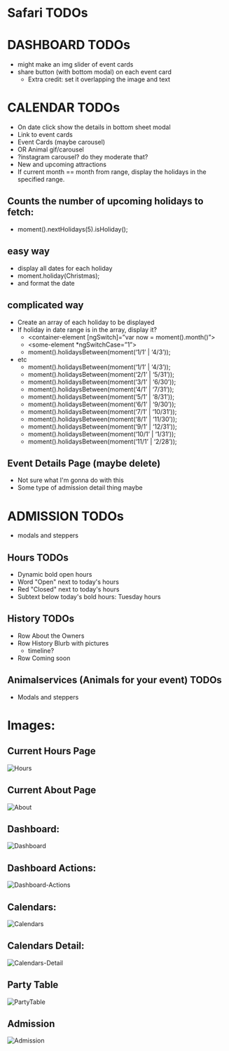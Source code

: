 # Safari TODOs
# DASHBOARD TODOs
* might make an img slider of event cards
* share button (with bottom modal) on each event card
    * Extra credit: set it overlapping the image and text
# CALENDAR TODOs
* On date click show the details in bottom sheet modal
* Link to event cards
* Event Cards (maybe carousel)
* OR Animal gif/carousel
* ?instagram carousel? do they moderate that?
* New and upcoming attractions
* If current month == month from range, display the holidays in the specified range.
## Counts the number of upcoming holidays to fetch:
* moment().nextHolidays(5).isHoliday();
## easy way
* display all dates for each holiday
* moment.holiday(Christmas);
* and format the date
## complicated way
* Create an array of each holiday to be displayed
* If holiday in date range is in the array, display it?
    * <container-element [ngSwitch]=”var now = moment().month()”>
    * <some-element *ngSwitchCase=”1”>  
    * moment().holidaysBetween(moment(‘1/1’ | ‘4/3’));
* etc
    * moment().holidaysBetween(moment(‘1/1’ | ‘4/3’));
    * moment().holidaysBetween(moment(‘2/1’ | ‘5/31’));
    * moment().holidaysBetween(moment(‘3/1’ | ‘6/30’));
    * moment().holidaysBetween(moment(‘4/1’ | ‘7/31’));
    * moment().holidaysBetween(moment(‘5/1’ | ‘8/31’));
    * moment().holidaysBetween(moment(‘6/1’ | ‘9/30’));
    * moment().holidaysBetween(moment(‘7/1’ | ‘10/31’));
    * moment().holidaysBetween(moment(‘8/1’ | ‘11/30’));
    * moment().holidaysBetween(moment(‘9/1’ | ‘12/31’));
    * moment().holidaysBetween(moment(‘10/1’ | ‘1/31’));
    * moment().holidaysBetween(moment(‘11/1’ | ‘2/28’));
## Event Details Page (maybe delete)
* Not sure what I'm gonna do with this
* Some type of admission detail thing maybe
# ADMISSION TODOs
* modals and steppers
## Hours TODOs
* Dynamic bold open hours
* Word "Open" next to today's hours
* Red "Closed" next to today's hours
* Subtext below today's bold hours: Tuesday hours
## History TODOs
* Row About the Owners
* Row History Blurb with pictures
    * timeline?
* Row Coming soon
## Animalservices (Animals for your event) TODOs
* Modals and steppers
# Images:
## Current Hours Page
![Hours](https://github.com/JessicaNations/angular-safari/blob/master/src/assets/screenShots/hours.png)
## Current About Page
![About](https://github.com/JessicaNations/angular-safari/blob/master/src/assets/screenShots/about.png)
## Dashboard:
![Dashboard](https://github.com/JessicaNations/angular-safari/blob/master/src/assets/screenShots/dashboard.png)
## Dashboard Actions:
![Dashboard-Actions](https://github.com/JessicaNations/angular-safari/blob/master/src/assets/screenShots/dashboard-actions.png)
## Calendars:
![Calendars](https://github.com/JessicaNations/angular-safari/blob/master/src/assets/screenShots/calendars.png)
## Calendars Detail:
![Calendars-Detail](https://github.com/JessicaNations/angular-safari/blob/master/src/assets/screenShots/calendars-detail.png)
## Party Table
![PartyTable](https://github.com/JessicaNations/angular-safari/blob/master/src/assets/screenShots/partytable.png)
## Admission
![Admission](https://github.com/JessicaNations/angular-safari/blob/master/src/assets/screenShots/admission.png)


